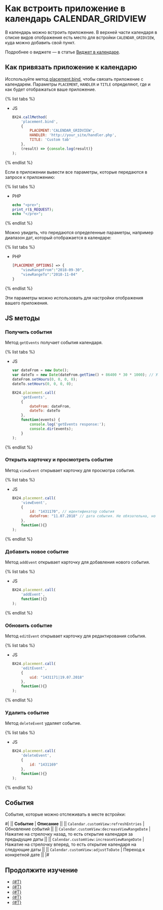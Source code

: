 # Как встроить приложение в календарь CALENDAR_GRIDVIEW

В календарь можно встроить приложение. В верхней части календаря в списке видов отображения есть место для встройки `CALENDAR_GRIDVIEW`, куда можно добавить свой пункт. 

Подробнее о виджете — в статье [Виджет в календаре](../widgets/calendar.md).

## Как привязать приложение к календарю

Исспользуйте метод [placement.bind](../widgets/placement-bind.md), чтобы связать приложение с календарем. Параметры `PLACEMENT`, `HANDLER` и `TITLE` определяют, где и как будет отображаться ваше приложение.

{% list tabs %}

- JS

    ```js
    BX24.callMethod(
        'placement.bind',
        {
            PLACEMENT:'CALENDAR_GRIDVIEW',
            HANDLER: 'http://your_site/handler.php',
            TITLE: 'Custom tab'
        },
        (result) => {console.log(result)}
    );
    ```

{% endlist %}

Если в приложении вывести все параметры, которые передаются в запросе к приложению:

{% list tabs %}

- PHP

    ```php
    echo "<pre>";
    print_r($_REQUEST);
    echo "</pre>";
    ```

{% endlist %}

Можно увидеть, что передаются определенные параметры, например диапазон дат, который отображается в календаре:

{% list tabs %}

- PHP

    ```php
    [PLACEMENT_OPTIONS] => {
        "viewRangeFrom":"2018-09-30",
        "viewRangeTo":"2018-11-04"
    }
    ```

{% endlist %}

Эти параметры можно использовать для настройки отображения вашего приложения.

## JS методы

### Получить события

Метод `getEvents` получает события календаря.

{% list tabs %}

- JS

    ```js
    var dateFrom = new Date();
    var dateTo = new Date(dateFrom.getTime() + 86400 * 30 * 1000); // Умножаем на 1000, чтобы преобразовать секунды в миллисекунды
    dateFrom.setHours(0, 0, 0, 0);
    dateTo.setHours(0, 0, 0, 0);

    BX24.placement.call(
        'getEvents',
        {
            dateFrom: dateFrom,
            dateTo: dateTo
        },
        function(events) {
            console.log('getEvents response:');
            console.dir(events);
        }
    );
    ```

{% endlist %}

### Открыть карточку и просмотреть событие

Метод `viewEvent` открывает карточку для просмотра события.

{% list tabs %}

- JS

    ```js
    BX24.placement.call(
        'viewEvent',
        {
            id: "1431170", // идентификатор события
            dateFrom: "11.07.2018" // дата события. Не обязательна, но важна для регулярных событий
        },
        function(){}
    );
    ```

{% endlist %}

### Добавить новое событие

Метод `addEvent` открывает карточку для добавления нового события.

{% list tabs %}

- JS

    ```js
    BX24.placement.call(
        'addEvent',
        function(){}
    );
    ```

{% endlist %}

### Обновить событие

Метод `editEvent` открывает карточку для редактирования события.

{% list tabs %}

- JS

    ```js
    BX24.placement.call(
        'editEvent',
        {
            uid: "1431171|19.07.2018"
        },
        function(){}
    );
    ```

{% endlist %}

### Удалить событие

Метод `deleteEvent` удаляет событие.

{% list tabs %}

- JS

    ```js
    BX24.placement.call(
        'deleteEvent',
        {
            id: "1431169"
        },
        function(){}
    );
    ```

{% endlist %}

## События

События, которые можно отслеживать в месте встройки:

#|
|| **Событие** | **Описание** ||
|| `Calendar.customView:refreshEntries` | Обновление событий ||
|| `Calendar.customView:decreaseViewRangeDate` | Нажатие на стрелочку назад, то есть открытие календаря за предыдущие даты ||
|| `Calendar.customView:increaseViewRangeDate` | Нажатие на стрелочку вперед, то есть открытие календаря на следующие даты ||
|| `Calendar.customView:adjustToDate` | Переход к конкретной дате ||
|#

## Продолжите изучение

- [{#T}](./index.md)
- [{#T}](../widgets/index.md)
- [{#T}](../widgets/calendar.md)
- [{#T}](../widgets/user-field/index.md)
- [{#T}](../../local-integrations/local-apps.md)
